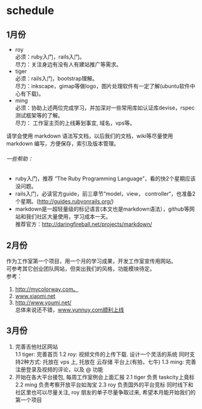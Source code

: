 # schedule

## 1月份
*  roy   
   必须：ruby入门，rails入门。  
   尽力：关注身边有没有人有建站推广等需求。  
*  tiger  
   必须：rails入门，bootstrap理解。  
   尽力：inkscape，gimap等做logo，图片处理软件有一定了解(ubuntu软件中心有下载)。
*  ming   
   必须：协助上述两位完成学习，并加深对一些常用库如认证库devise，rspec测试框架等的了解。  
   尽力： 工作室主页的上线筹划事宜, 域名，vps等。    

请学会使用 markdown 语法写文档，以后我们的文档，wiki等尽量使用 markdown 编写，方便保存，索引及版本管理。

###### 一些帮助：
* ruby入门，推荐 “The Ruby Programming Language”，看的快2个星期应该没问题。
* rails入门，必读官方guide，前三章节“model，view， controller“，也准备2个星期。(http://guides.rubyonrails.org/)
* markdown是一超轻量级的标记语言(本文也是markdown语法），github等网站和我们社区大量使用，学习成本一天。  
  推荐官方：http://daringfireball.net/projects/markdown/

## 2月份
   作为工作室第一个项目，用一个月的学习成果，开发工作室宣传用网站。  
   可参考其它创业团队网站，但突出我们的风格，功能模块待定。  
   参考：  
   1. http://mycolorway.com。  
   2. www.xiaomi.net  
   3. http://www.youmi.net/  
   总体来说还不错，www.yunnuy.com顺利上线
  
## 3月份
   1. 完善吉他社区网站   
      1.1 tiger: 完善首页 
      1.2 roy:   视频文件的上传下载. 设计一个灵活的系统 同时支持2种方式: 托放在 vps 上, 托放在 云存储 平台上(有拍，七牛) 
      1.3 ming:  完善注册登录及视频的评论，以及 @ 功能 
   2. 开始在各大平台接包, 每周工作室例会上面汇报
      2.1 tiger 负责 taskcity上竟标 
      2.2 ming  负责考察开放平台如淘宝
      2.3 roy   负责国外的平台竞标
      同时线下和社区里也可以尽量关注, roy 朋友的单子尽量争取过来, 希望本月能开始我们的第一个项目
     

